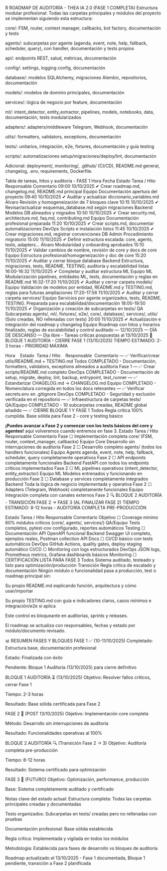 R
ROADMAP DE AUDITORÍA - THEA IA 2.0 (FASE 1 COMPLETA)
Estructura modular profesional:
Todas las carpetas principales y módulos del proyecto se implementan siguiendo esta estructura:

core/: FSM, router, context manager, callbacks, bot factory, documentación y tests

agents/: subcarpetas por agente (agenda, event, note, help, fallback, scheduler, query), con handler, documentación y tests propios

api/: endpoints REST, salud, métricas, documentación

config/: settings, logging config, documentación

database/: modelos SQLAlchemy, migraciones Alembic, repositorios, documentación

models/: modelos de dominio principales, documentación

services/: lógica de negocio por feature, documentación

ml/: intent_detector, entity_extractor, pipelines, models, notebooks, data, documentación, tests modularizados

adapters/: adapters/middleware Telegram, Webhook, documentación

utils/: formatters, validators, exceptions, documentación

tests/: unitarios, integración, e2e, fixtures, documentación y guía testing

scripts/: automatizaciones setup/migraciones/deploy/lint, documentación

Adicional: deployment/, monitoring/, .github/ (CI/CD), README.md general, changelog, .env, requirements, Dockerfile.

Tabla de tareas, hitos y auditoría - FASE 1
Hora	Fecha	Estado	Tarea / Hito	Responsable	Comentario
09:00	10/10/2025	✔	Crear roadmap.md, changelog.md, README.md principal	Equipo	Documentación apertura del proyecto
09:40	10/10/2025	✔	Auditar y actualizar diccionario_variables.md	Álvaro	Revisión y homogeneización de 7 bloques clave
10:15	10/10/2025	✔	Revisar/actualizar esquemas_database.md según migraciones	Backend	Modelos DB alineados y migrados
10:50	10/10/2025	✔	Crear security.md, architecture.md, faq.md, contributing.md	Equipo	Documentación profesional preparada
11:20	10/10/2025	✔	Crear scripts.md, documentar automatizaciones	DevOps	Scripts e instalación listos
11:45	10/10/2025	✔	Crear migraciones.md, registrar convenciones	DB Admin	Procedimiento migratorio
15:00	11/10/2025	✔	Definir estructura escalada: core, agents, tests, adapters...	Álvaro	Modularidad y onboarding aprobados
15:10	11/10/2025	✔	Validar cambios de nombre, revisión de core y docs de core	Equipo	Estructura profesional/homogeneización y doc de core
15:20	11/10/2025	✔	Auditar y cerrar bloque database	Backend	Estructura, migraciones, tests, README, TESTING; auditoría y escalabilidad listas
16:00-16:32	11/10/2025	✔	Completar y auditar estructura ML	Equipo ML	Modularización pipelines, entidades ML, tests, documentación y reglas en README.md
16:32-17:20	11/10/2025	✔	Auditar y cerrar carpeta models/	Equipo	Validación de modelos por entidad, README.md y TESTING.md, reglas para futuras ampliaciones
17:20-17:56	11/10/2025	✔	Auditar y cerrar carpeta services/	Equipo	Servicios por agente organizados, tests, README, TESTING. Preparada para escalabilidad/documentación
18:00-19:50	11/10/2025	✔	Organización y creación de subcarpetas en tests/	QA	Subcarpetas agents/, ml/, fixtures/, e2e/, core/, database/, services/, utils/ (Solo creadas, NO rellenadas con tests)
20:00	11/10/2025	✔	Actualización e integración del roadmap y changelog	Equipo	Roadmap con hitos y horarios finalizado, reglas de escalabilidad y control auditado
—	12/10/2025	—	DÍA DE DESCANSO	—	Día libre - Tareas críticas pospuestas al 13/10/2025
🚨 BLOQUE 1 AUDITORÍA - CIERRE FASE 1 (13/10/2025)
TIEMPO ESTIMADO: 2-3 horas - PRIORIDAD MÁXIMA

Hora    Estado  Tarea / Hito    Responsable  Comentario
—   ✅   Verificar/crear utils/README.md + TESTING.md            Todos         COMPLETADO - Documentación, formatters, validators, exceptions alineados a auditoría Fase 1
—   ✅   Crear scripts/README.md completo                        DevOps        COMPLETADO - Documentación de setup, migrate, deploy, lint, backup, entrypoint, test_runner
—   ✅   Estandarizar CHAGELOG.md → CHANGELOG.md                 Equipo        COMPLETADO - Nomenclatura corregida en todos los docs relevantes
—   ✅   Verificar secrets.env en .gitignore                     DevOps        COMPLETADO - Seguridad y exclusión verificada en el repositorio
—   ✅   Infraestructura de carpetas tests/                      QA/Equipo     COMPLETADO - 10 subcarpetas creadas, README global añadido
—   ✅   CIERRE BLOQUE 1 Y FASE 1                               Todos         Regla crítica 100% cumplida. Base sólida para Fase 2 - core y testing básico

**¡Puedes avanzar a Fase 2 y comenzar con los tests básicos del core y agentes!**
aqui volveremos cuando entremos en fase 3.
Estado	Tarea / Hito	Responsable	Comentario	Fase
☐	Implementación completa core/ (FSM, router, context_manager, callbacks)	Equipo Core	Desarrollo sin interrupciones de auditoría	Fase 2
☐	Desarrollo completo agents/ (todos los handlers funcionales)	Equipo Agents	agenda, event, note, help, fallback, scheduler, query completamente operativos	Fase 2
☐	API endpoints completamente funcionales	Backend	FastAPI con todos los endpoints críticos implementados	Fase 2
☐	ML pipelines operativos (intent_detector, entity_extractor)	Equipo ML	Modelos entrenados y funcionando en producción	Fase 2
☐	Database y services completamente integrados	Backend	Toda la lógica de negocio implementada y operativa	Fase 2
☐	Adapters (Telegram, Webhook) completamente funcionales	Equipo	Integración completa con canales externos	Fase 2
🔍 BLOQUE 2 AUDITORÍA - TRANSICIÓN FASE 2 → FASE 3 (AL FINALIZAR FASE 2)
TIEMPO ESTIMADO: 8-12 horas - AUDITORÍA COMPLETA PRE-PRODUCCIÓN

Estado	Tarea / Hito	Responsable	Comentario	Objetivo
☐	Coverage mínimo 60% módulos críticos (core/, agents/, services/)	QA/Equipo	Tests completos, pytest-cov configurado, reportes automáticos	Testing
☐	Documentación API OpenAPI funcional	Backend	Swagger UI completo, ejemplos reales, Postman collection	API Docs
☐	CI/CD básico con tests automáticos	DevOps	GitHub Actions, quality gates, deploy staging automático	CI/CD
☐	Monitoring con logs estructurados	DevOps	JSON logs, Prometheus metrics, Grafana dashboards básicos	Monitoring
☐	CERTIFICACIÓN LISTA PARA FASE 3	Todos	Sistema auditado, testeado y listo para optimización/producción	Transición
Regla crítica de escalado y documentación
Ningún módulo o funcionalidad pasa a producción, test o roadmap principal sin:

Su propio README.md explicando función, arquitectura y cómo usar/importar

Su propio TESTING.md con guía e indicadores claros, casos mínimos e integración/e2e si aplica

Este control es bloqueante en auditorías, sprints y releases.

El roadmap se actualiza con responsables, fechas y estado por módulo/documento revisado.

📊 RESUMEN FASES Y BLOQUES
FASE 1 ✅ (10-11/10/2025)
Completado: Estructura base, documentación profesional

Estado: Finalizada con éxito

Pendiente: Bloque 1 Auditoría (13/10/2025) para cierre definitivo

BLOQUE 1 AUDITORÍA ⏳ (13/10/2025)
Objetivo: Resolver fallos críticos, cerrar Fase 1

Tiempo: 2-3 horas

Resultado: Base sólida certificada para Fase 2

FASE 2 🚀 (POST 13/10/2025)
Objetivo: Implementación core completa

Método: Desarrollo sin interrupciones de auditoría

Resultado: Funcionalidades operativas al 100%

BLOQUE 2 AUDITORÍA 🔍 (Transición Fase 2 → 3)
Objetivo: Auditoría completa pre-producción

Tiempo: 8-12 horas

Resultado: Sistema certificado para optimización

FASE 3 🎯 (FUTURO)
Objetivo: Optimización, performance, producción

Base: Sistema completamente auditado y certificado

Notas clave del estado actual:
Estructura completa: Todas las carpetas principales creadas y documentadas

Tests organizados: Subcarpetas en tests/ creadas pero no rellenadas con pruebas

Documentación profesional: Base sólida establecida

Regla crítica: Implementada y vigilada en todos los módulos

Metodología: Establecida para fases de desarrollo vs bloques de auditoría

Roadmap actualizado el 13/10/2025 - Fase 1 documentada, Bloque 1 pendiente, transición a Fase 2 planificada



